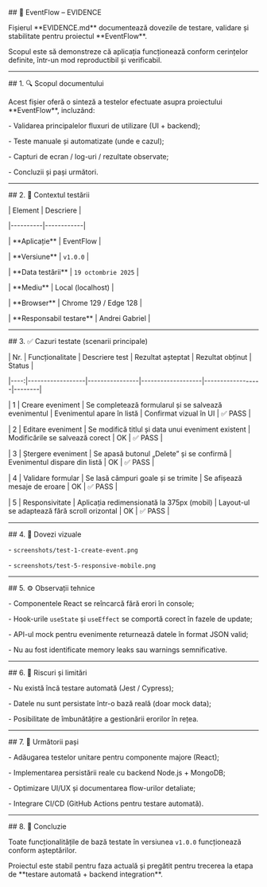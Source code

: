 \## 🧾 EventFlow – EVIDENCE



Fișierul \*\*EVIDENCE.md\*\* documentează dovezile de testare, validare și stabilitate pentru proiectul \*\*EventFlow\*\*.  

Scopul este să demonstreze că aplicația funcționează conform cerințelor definite, într-un mod reproductibil și verificabil.



---



\## 1. 🔍 Scopul documentului

Acest fișier oferă o sinteză a testelor efectuate asupra proiectului \*\*EventFlow\*\*, incluzând:

\- Validarea principalelor fluxuri de utilizare (UI + backend);

\- Teste manuale și automatizate (unde e cazul);

\- Capturi de ecran / log-uri / rezultate observate;

\- Concluzii și pași următori.



---



\## 2. 🧩 Contextul testării

| Element | Descriere |

|----------|------------|

| \*\*Aplicație\*\* | EventFlow |

| \*\*Versiune\*\* | `v1.0.0` |

| \*\*Data testării\*\* | `19 octombrie 2025` |

| \*\*Mediu\*\* | Local (localhost) |

| \*\*Browser\*\* | Chrome 129 / Edge 128 |

| \*\*Responsabil testare\*\* | Andrei Gabriel |



---



\## 3. ✅ Cazuri testate (scenarii principale)



| Nr. | Funcționalitate | Descriere test | Rezultat așteptat | Rezultat obținut | Status |

|----:|------------------|----------------|-------------------|------------------|--------|

| 1 | Creare eveniment | Se completează formularul și se salvează evenimentul | Evenimentul apare în listă | Confirmat vizual în UI | ✅ PASS |

| 2 | Editare eveniment | Se modifică titlul și data unui eveniment existent | Modificările se salvează corect | OK | ✅ PASS |

| 3 | Ștergere eveniment | Se apasă butonul „Delete” și se confirmă | Evenimentul dispare din listă | OK | ✅ PASS |

| 4 | Validare formular | Se lasă câmpuri goale și se trimite | Se afișează mesaje de eroare | OK | ✅ PASS |

| 5 | Responsivitate | Aplicația redimensionată la 375px (mobil) | Layout-ul se adaptează fără scroll orizontal | OK | ✅ PASS |



---



\## 4. 📸 Dovezi vizuale



\- `screenshots/test-1-create-event.png`  

\- `screenshots/test-5-responsive-mobile.png`



---



\## 5. ⚙️ Observații tehnice

\- Componentele React se reîncarcă fără erori în console;

\- Hook-urile `useState` și `useEffect` se comportă corect în fazele de update;

\- API-ul mock pentru evenimente returnează datele în format JSON valid;

\- Nu au fost identificate memory leaks sau warnings semnificative.



---



\## 6. 🚧 Riscuri și limitări

\- Nu există încă testare automată (Jest / Cypress);

\- Datele nu sunt persistate într-o bază reală (doar mock data);

\- Posibilitate de îmbunătățire a gestionării erorilor în rețea.



---



\## 7. 🔁 Următorii pași

\- Adăugarea testelor unitare pentru componente majore (React);

\- Implementarea persistării reale cu backend Node.js + MongoDB;

\- Optimizare UI/UX și documentarea flow-urilor detaliate;

\- Integrare CI/CD (GitHub Actions pentru testare automată).



---



\## 8. 🧠 Concluzie

Toate funcționalitățile de bază testate în versiunea `v1.0.0` funcționează conform așteptărilor.  

Proiectul este stabil pentru faza actuală și pregătit pentru trecerea la etapa de \*\*testare automată + backend integration\*\*.



